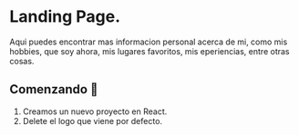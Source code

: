 # Landing Page.

Aqui puedes encontrar mas informacion personal acerca de mi, como mis hobbies, que soy ahora, mis lugares favoritos, mis eperiencias, entre otras cosas.

## Comenzando 🚀

1. Creamos un nuevo proyecto en React.
2. Delete el logo que viene por defecto.
